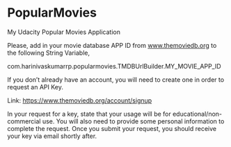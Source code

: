 # PopularMovies
My Udacity Popular Movies Application

Please, add in your movie database APP ID from www.themoviedb.org to the following String Variable,

com.harinivaskumarrp.popularmovies.TMDBUrlBuilder.MY_MOVIE_APP_ID

If you don’t already have an account, you will need to create one in order to request an API Key.

Link: https://www.themoviedb.org/account/signup

In your request for a key, state that your usage will be for educational/non-commercial use.
You will also need to provide some personal information to complete the request.
Once you submit your request, you should receive your key via email shortly after.
